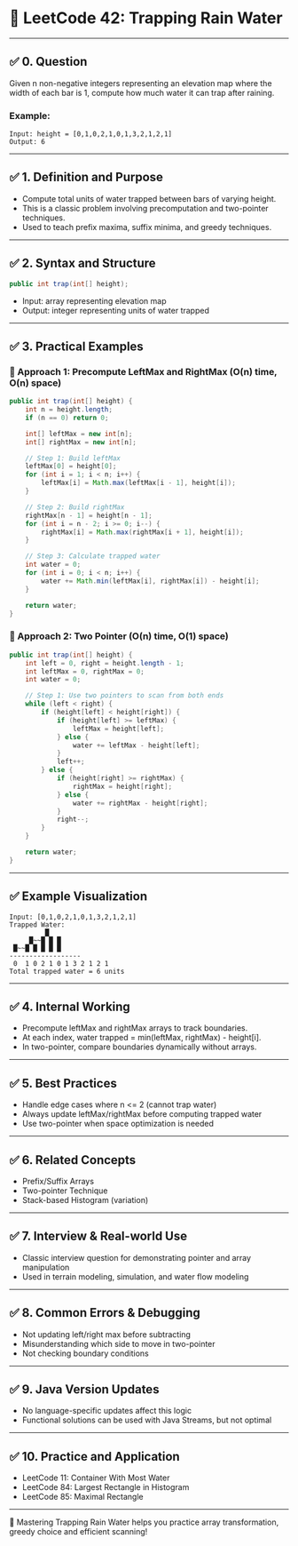 # 📘 LeetCode 42: Trapping Rain Water

---

## ✅ 0. Question

Given n non-negative integers representing an elevation map where the width of each bar is 1, compute how much water it can trap after raining.

### Example:
```text
Input: height = [0,1,0,2,1,0,1,3,2,1,2,1]
Output: 6
```

---

## ✅ 1. Definition and Purpose

- Compute total units of water trapped between bars of varying height.
- This is a classic problem involving precomputation and two-pointer techniques.
- Used to teach prefix maxima, suffix minima, and greedy techniques.

---

## ✅ 2. Syntax and Structure

```java
public int trap(int[] height);
```

- Input: array representing elevation map
- Output: integer representing units of water trapped

---

## ✅ 3. Practical Examples

### 🔹 Approach 1: Precompute LeftMax and RightMax (O(n) time, O(n) space)
```java
public int trap(int[] height) {
    int n = height.length;
    if (n == 0) return 0;

    int[] leftMax = new int[n];
    int[] rightMax = new int[n];

    // Step 1: Build leftMax
    leftMax[0] = height[0];
    for (int i = 1; i < n; i++) {
        leftMax[i] = Math.max(leftMax[i - 1], height[i]);
    }

    // Step 2: Build rightMax
    rightMax[n - 1] = height[n - 1];
    for (int i = n - 2; i >= 0; i--) {
        rightMax[i] = Math.max(rightMax[i + 1], height[i]);
    }

    // Step 3: Calculate trapped water
    int water = 0;
    for (int i = 0; i < n; i++) {
        water += Math.min(leftMax[i], rightMax[i]) - height[i];
    }

    return water;
}
```

### 🔹 Approach 2: Two Pointer (O(n) time, O(1) space)
```java
public int trap(int[] height) {
    int left = 0, right = height.length - 1;
    int leftMax = 0, rightMax = 0;
    int water = 0;

    // Step 1: Use two pointers to scan from both ends
    while (left < right) {
        if (height[left] < height[right]) {
            if (height[left] >= leftMax) {
                leftMax = height[left];
            } else {
                water += leftMax - height[left];
            }
            left++;
        } else {
            if (height[right] >= rightMax) {
                rightMax = height[right];
            } else {
                water += rightMax - height[right];
            }
            right--;
        }
    }

    return water;
}
```

---

## ✅ Example Visualization

```text
Input: [0,1,0,2,1,0,1,3,2,1,2,1]
Trapped Water:
         █
     █~~█ █ █
 █~~█ █ █ █ █
------------------
 0  1 0 2 1 0 1 3 2 1 2 1
Total trapped water = 6 units
```

---

## ✅ 4. Internal Working

- Precompute leftMax and rightMax arrays to track boundaries.
- At each index, water trapped = min(leftMax, rightMax) - height[i].
- In two-pointer, compare boundaries dynamically without arrays.

---

## ✅ 5. Best Practices

- Handle edge cases where n <= 2 (cannot trap water)
- Always update leftMax/rightMax before computing trapped water
- Use two-pointer when space optimization is needed

---

## ✅ 6. Related Concepts

- Prefix/Suffix Arrays
- Two-pointer Technique
- Stack-based Histogram (variation)

---

## ✅ 7. Interview & Real-world Use

- Classic interview question for demonstrating pointer and array manipulation
- Used in terrain modeling, simulation, and water flow modeling

---

## ✅ 8. Common Errors & Debugging

- Not updating left/right max before subtracting
- Misunderstanding which side to move in two-pointer
- Not checking boundary conditions

---

## ✅ 9. Java Version Updates

- No language-specific updates affect this logic
- Functional solutions can be used with Java Streams, but not optimal

---

## ✅ 10. Practice and Application

- LeetCode 11: Container With Most Water
- LeetCode 84: Largest Rectangle in Histogram
- LeetCode 85: Maximal Rectangle

---

🌊 Mastering Trapping Rain Water helps you practice array transformation, greedy choice and efficient scanning!

